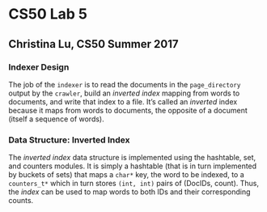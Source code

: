 # CS50 Lab 5
## Christina Lu, CS50 Summer 2017

### Indexer Design

The job of the `indexer` is to read the documents in the `page_directory` 
output by the `crawler`, build an *inverted index* mapping from words to 
documents, and write that index to a file. It’s called an *inverted* index 
because it maps from words to documents, the opposite of a document (itself a 
sequence of words).

### Data Structure: Inverted Index

The *inverted index* data structure is implemented using the hashtable, set, 
and counters modules. It is simply a hashtable (that is in turn implemented
by buckets of sets) that maps a `char*` key, the word to be indexed, to a
`counters_t*` which in turn stores `(int, int)` pairs of (DocIDs, count).
Thus, the *index* can be used to map words to both IDs and their corresponding
counts.
